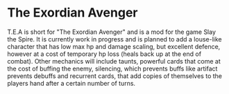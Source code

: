 # The Exordian Avenger
T.E.A is short for "The Exordian Avenger" and is a mod for the game Slay the Spire.
It is currently work in progress and is planned to add a louse-like character that has low max hp and damage scaling,
but excellent defence, however at a cost of temporary hp loss (heals back up at the end of combat). Other mechanics will include 
taunts, powerful cards that come at the cost of buffing the enemy, silencing, which prevents buffs like artifact prevents debuffs and recurrent cards, that add copies of themselves to the players hand after a certain number of turns.
